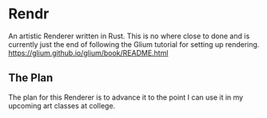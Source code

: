 # Rendr
An artistic Renderer written in Rust. This is no where close to done and is currently just the end of following the Glium tutorial for setting up rendering. https://glium.github.io/glium/book/README.html

## The Plan
The plan for this Renderer is to advance it to the point I can use it in my upcoming art classes at college.
